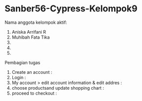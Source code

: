 # Sanber56-Cypress-Kelompok9
Nama anggota kelompok aktif:
1. Aniska Arrifani R
2. Muhibah Fata Tika
3. 
4. 
5.

Pembagian tugas
1. Create an account :
2. Login :
3. My account > edit account information & edit addres :
4. choose productsand update shopping chart : 
5. proceed to checkout :
